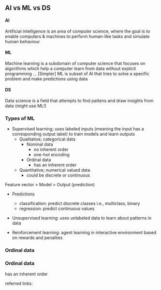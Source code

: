 ## AI vs ML vs DS

#### AI
Artificial intelligence is an area of computer science,
where the goal is to enable computers & machines to perform
human-like tasks and simulate human behaviour
#### ML
Machine learning is a subdomain of computer science
that focuses on algorithms which help a computer learn
from data without explicit programming ...
[Simpler]
ML is subset of AI that tries to solve a specific
problem and make predictions using data
#### DS
Data science is a field that attempts to find pattens 
and draw insights from data (might use ML!)

### Types of ML
- Supervised learning; uses labeled inputs 
(meaning the input has a corresponding output label)
to train models and learn outputs
  - Qualitative; categorical data
    - Nominal data 
      - no inherent order 
      - one-hot encoding
    - Ordinal data
      - has an inherent order
  - Quantitative; numerical valued data
    - could be discrete or continuous

Feature vector > Model > Output (prediction)

   - Predictions
      - classification: predict discrete classes i.e., multiclass, binary 
      - regression: predict continuous values

- Unsupervised learning: uses unlabeled data to learn
about patterns in data
- Reinforcement learning: agent learning in interactive
environment based on rewards and penalties

### Ordinal data

### Ordinal data
has an inherent order


referred links:
